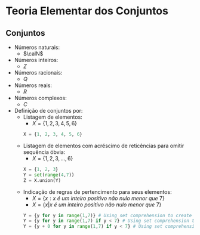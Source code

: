 # Teoria Elementar dos Conjuntos
## Conjuntos
- Números naturais: 
    - $\calN$
- Números inteiros:
    - $Z$
- Números racionais:
    - $Q$
- Números reais:
    - $R$
- Números complexos:
    - $C$
- Definição de conjuntos por:
    - Listagem de elementos: 
        - $X = \{1, 2, 3, 4, 5, 6\}$  
        ```python title="Python code ..."
        X = {1, 2, 3, 4, 5, 6}
        ```
    - Listagem de elementos com acréscimo de reticências para omitir sequência óbvia: 
        - $X = \{1, 2, 3, ..., 6\}$  
        ```python title="Python code ..."
        X = {1, 2, 3}
        Y = set(range(4,7))
        Z = X.union(Y)
        ```
    - Indicação de regras de pertencimento para seus elementos:
        - $X = \{ x : x\ é\ um\ inteiro\ positivo\ não\ nulo\ menor\ que\ 7\}$
        - $X = \{ x | x\ é\ um\ inteiro\ positivo\ não\ nulo\ menor\ que\ 7\}$  
        ```python title="Python code ..."  
        Y = {y for y in range(1,7)} # Using set comprehension to create a new set
        Y = {y for y in range(1,7) if y < 7} # Using set comprehension to create a new set
        Y = {y + 0 for y in range(1,7) if y < 7} # Using set comprehension to create a new set
        ```
